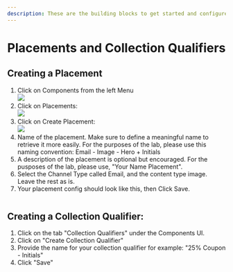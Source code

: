 ```yaml
---
description: These are the building blocks to get started and configure an offer.
---
```


# Placements and Collection Qualifiers

## Creating a Placement

1. Click on Components from the left Menu\
   ![](<https://adbecdn.azureedge.net/labs/archbee/DGAdobeExperiencePlatformMulti/Screenshot 2023-07-12 at 9.55.49 AM.png>)
2. Click on Placements:\
   ![](<https://adbecdn.azureedge.net/labs/archbee/DGAdobeExperiencePlatformMulti/Screenshot 2023-07-12 at 9.56.31 AM.png>)
3. Click on Create Placement:\
   ![](<https://adbecdn.azureedge.net/labs/archbee/DGAdobeExperiencePlatformMulti/Screenshot 2023-07-12 at 9.57.29 AM.png>)
4. Name of the placement. Make sure to define a meaningful name to retrieve it more easily. For the purposes of the lab, please use this naming convention: Email - Image - Hero + Initials
5. A description of the placement is optional but encouraged. For the pusposes of the lab, please use, "Your Name Placement".&#x20;
6. Select the Channel Type called Email, and the content type image. Leave the rest as is.
7. Your placement config should look like this, then Click Save.

<figure><img src="https://adbecdn.azureedge.net/labs/archbee/DGAdobeExperiencePlatformMulti/Screenshot2023-07-12at10.04.50AM.png" alt=""><figcaption></figcaption></figure>

## Creating a Collection Qualifier:

1. Click on the tab "Collection Qualifiers" under the Components UI.&#x20;
2. Click on "Create Collection Qualifier"
3. Provide the name for your collection qualifier for example: "25% Coupon - Initials"
4. Click "Save"
